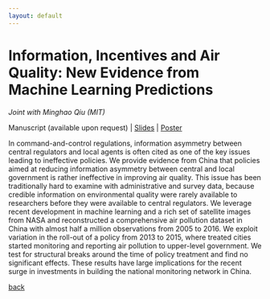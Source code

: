 ```yaml
---
layout: default
---
```


# Information, Incentives and Air Quality: New Evidence from Machine Learning Predictions

_Joint with Minghao Qiu (MIT)_

Manuscript (available upon request) &#124; [Slides](http://luna-yue-huang.com/assets/pdf/china-air-quality-ml-slides.pdf) &#124; [Poster](http://luna-yue-huang.com/assets/pdf/china-air-quality-ml-poster.pdf)

In command-and-control regulations, information asymmetry between central regulators and local agents is often cited as one of the key issues leading to ineffective policies. We provide evidence from China that policies aimed at reducing information asymmetry between central and local government is rather ineffective in improving air quality. This issue has been traditionally hard to examine with administrative and survey data, because credible information on environmental quality were rarely available to researchers before they were available to central regulators. We leverage recent development in machine learning and a rich set of satellite images from NASA and reconstructed a comprehensive air pollution dataset in China with almost half a million observations from 2005 to 2016. We exploit variation in the roll-out of a policy from 2013 to 2015, where treated cities started monitoring and reporting air pollution to upper-level government. We test for structural breaks around the time of policy treatment and find no significant effects. These results have large implications for the recent surge in investments in building the national monitoring network in China.

[back](./)
